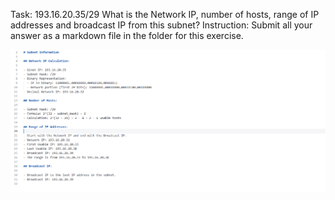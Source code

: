 Task:
193.16.20.35/29
What is the Network IP, number of hosts, range of IP addresses and broadcast IP from this subnet?
Instruction: Submit all your answer as a markdown file in the folder for this exercise.

![Step 1](./imagess/network.png)
